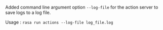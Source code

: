 Added command line argument option `--log-file` for the action server to save logs to a log file.

Usage : 
`rasa run actions --log-file log_file.log`